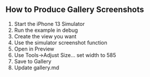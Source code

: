 ## How to Produce Gallery Screenshots

1. Start the iPhone 13 Simulator
2. Run the example in debug
3. Create the view you want
4. Use the simulator screenshot function
5. Open in Preview
6. Use Tools->Adjust Size... set width to 585
7. Save to Gallery
8. Update gallery.md 
